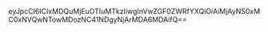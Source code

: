 eyJpcCI6ICIxMDQuMjEuOTIuMTkzIiwgInVwZGF0ZWRfYXQiOiAiMjAyNS0xMC0xNVQwNTowMDozNC41NDgyNjArMDA6MDAifQ==